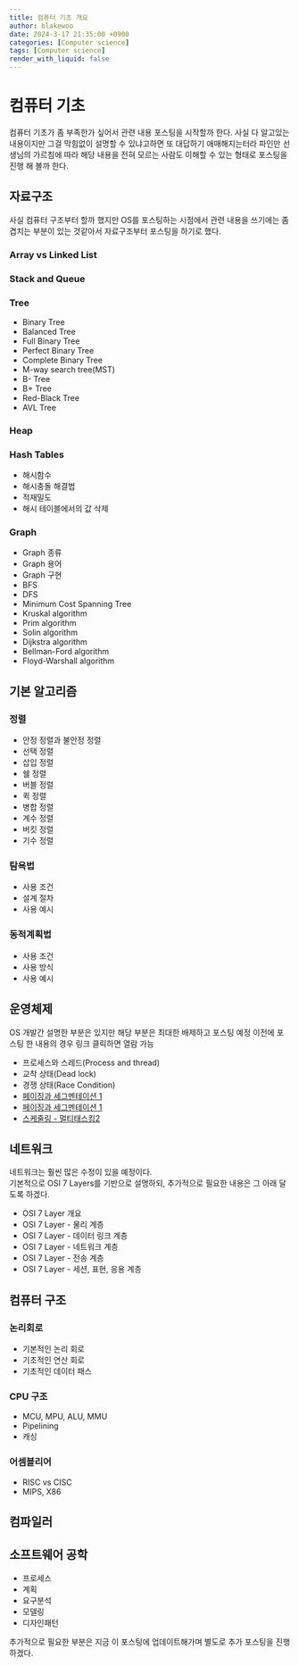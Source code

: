 ```yaml
---
title: 컴퓨터 기초 개요
author: blakewoo
date: 2024-3-17 21:35:00 +0900
categories: [Computer science]
tags: [Computer science]
render_with_liquid: false
---
```


# 컴퓨터 기초

컴퓨터 기초가 좀 부족한가 싶어서 관련 내용 포스팅을 시작할까 한다.
사실 다 알고있는 내용이지만 그걸 막힘없이 설명할 수 있냐고하면 또 대답하기 애매해지는터라
파인만 선생님의 가르침에 따라 해당 내용을 전혀 모르는 사람도 이해할 수 있는 형태로 포스팅을
진행 해 볼까 한다.

## 자료구조
사실 컴퓨터 구조부터 할까 했지만 OS를 포스팅하는 시점에서 관련 내용을 쓰기에는 좀 겹치는 부분이 있는 것같아서
자료구조부터 포스팅을 하기로 했다.

### Array vs Linked List
### Stack and Queue
### Tree
- Binary Tree
- Balanced Tree
- Full Binary Tree
- Perfect Binary Tree
- Complete Binary Tree
- M-way search tree(MST)
- B- Tree
- B+ Tree
- Red-Black Tree
- AVL Tree

### Heap
### Hash Tables
- 해시함수
- 해시충돌 해결법
- 적재밀도
- 해시 테이블에서의 값 삭제

### Graph
- Graph 종류
- Graph 용어  
- Graph 구현
- BFS
- DFS  
- Minimum Cost Spanning Tree
- Kruskal algorithm
- Prim algorithm
- Solin algorithm  
- Dijkstra algorithm
- Bellman-Ford algorithm
- Floyd-Warshall algorithm

## 기본 알고리즘
### 정렬
- 안정 정렬과 불안정 정렬
- 선택 정렬
- 삽입 정렬
- 쉘 정렬
- 버블 정렬
- 퀵 정렬
- 병합 정렬
- 계수 정렬
- 버킷 정렬
- 기수 정렬

### 탐욕법
- 사용 조건
- 설계 절차
- 사용 예시

### 동적계획법
- 사용 조건
- 사용 방식
- 사용 예시

## 운영체제
OS 개발간 설명한 부분은 있지만 해당 부분은 최대한 배제하고 포스팅 예정
이전에 포스팅 한 내용의 경우 링크 클릭하면 열람 가능

- 프로세스와 스레드(Process and thread)
- 교착 상태(Dead lock)
- 경쟁 상태(Race Condition)
- [페이징과 세그멘테이션 1](https://blakewoo.github.io/posts/%ED%8E%98%EC%9D%B4%EC%A7%95%EA%B3%BC-%EC%84%B8%EA%B7%B8%EB%A9%98%ED%85%8C%EC%9D%B4%EC%85%98-1/)   
- [페이징과 세그멘테이션 1](https://blakewoo.github.io/posts/%ED%8E%98%EC%9D%B4%EC%A7%95%EA%B3%BC-%EC%84%B8%EA%B7%B8%EB%A9%98%ED%85%8C%EC%9D%B4%EC%85%98-2/)
- [스케줄링 - 멀티태스킹2](https://blakewoo.github.io/posts/%EB%A9%80%ED%8B%B0%ED%83%9C%EC%8A%A4%ED%82%B9-2/)


## 네트워크
네트워크는 훨씬 많은 수정이 있을 예정이다.  
기본적으로 OSI 7 Layers를 기반으로 설명하되, 추가적으로 필요한 내용은 그 아래 달도록 하겠다.

- OSI 7 Layer 개요
- OSI 7 Layer - 물리 계층
- OSI 7 Layer - 데이터 링크 계층
- OSI 7 Layer - 네트워크 계층
- OSI 7 Layer - 전송 계층
- OSI 7 Layer - 세션, 표현, 응용 계층

## 컴퓨터 구조

### 논리회로
- 기본적인 논리 회로
- 기초적인 연산 회로
- 기초적인 데이터 패스

### CPU 구조
- MCU, MPU, ALU, MMU
- Pipelining
- 캐싱

### 어셈블리어
- RISC vs CISC
- MIPS, X86

## 컴파일러


## 소프트웨어 공학
- 프로세스
- 계획
- 요구분석
- 모델링
- 디자인패턴


추가적으로 필요한 부분은 지금 이 포스팅에 업데이트해가며
별도로 추가 포스팅을 진행하겠다.
